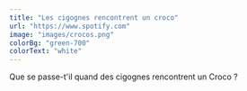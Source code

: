 ```yaml
---
title: "Les cigognes rencontrent un croco"
url: "https://www.spotify.com"
image: "images/crocos.png"
colorBg: "green-700"
colorText: "white"
---
```

Que se passe-t'il quand des cigognes rencontrent un Croco ?
